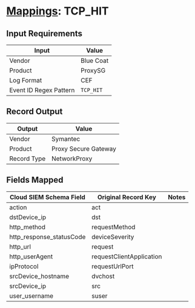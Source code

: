 # [Mappings](README.md): TCP_HIT

## Input Requirements

|Input|Value|
|-----|-----|
|Vendor|Blue Coat|
|Product|ProxySG|
|Log Format|CEF|
|Event ID Regex Pattern|`TCP_HIT`|

## Record Output

|Output|Value|
|------|-----|
|Vendor|Symantec|
|Product|Proxy Secure Gateway|
|Record Type|NetworkProxy|

## Fields Mapped

|Cloud SIEM Schema Field|Original Record Key|Notes|
|-----------------------|-------------------|-----|
|action|act||
|dstDevice_ip|dst||
|http_method|requestMethod||
|http_response_statusCode|deviceSeverity||
|http_url|request||
|http_userAgent|requestClientApplication||
|ipProtocol|requestUrlPort||
|srcDevice_hostname|dvchost||
|srcDevice_ip|src||
|user_username|suser||

